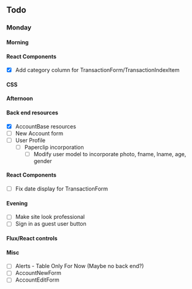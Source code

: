## Todo
### Monday
#### Morning
#### React Components
- [x] Add category column for TransactionForm/TransactionIndexItem
#### CSS
#### Afternoon
#### Back end resources
- [x] AccountBase resources
- [ ] New Account form
- [ ] User Profile
  - [ ] Paperclip incorporation
    -[ ] Modify user model to incorporate photo, fname, lname, age, gender
#### React Components
- [ ] Fix date display for TransactionForm
#### Evening
- [ ] Make site look professional
- [ ] Sign in as guest user button
#### Flux/React controls
#### Misc
- [ ] Alerts - Table Only For Now (Maybe no back end?)
- [ ] AccountNewForm
- [ ] AccountEditForm
